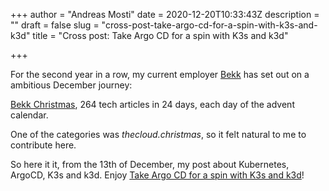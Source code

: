 +++
author = "Andreas Mosti"
date = 2020-12-20T10:33:43Z
description = ""
draft = false
slug = "cross-post-take-argo-cd-for-a-spin-with-k3s-and-k3d"
title = "Cross post: Take Argo CD for a spin with K3s and k3d"

+++


For the second year in a row, my current employer [Bekk](https://www.bekk.no/) has set out on a ambitious December journey:

[Bekk Christmas](https://bekk.christmas/), 264 tech articles in 24 days, each day of the advent calendar.

One of the categories was _thecloud.christmas_, so it felt natural to me to contribute here.

So here it it, from the 13th of December, my post about Kubernetes, ArgoCD, K3s and k3d. Enjoy [Take Argo CD for a spin with K3s
and k3d](https://www.bekk.christmas/post/2020/13/take-argo-cd-for-a-spin-with-k3s-and-k3d)!